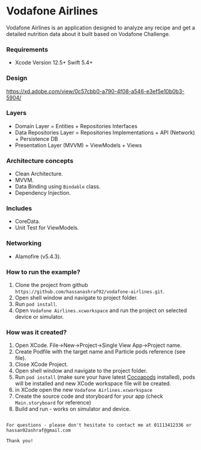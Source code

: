 # Vodafone Airlines

Vodafone Airlines is an application designed to analyze any recipe and get a detailed nutrition data about it built based on Vodafone Challenge.

### Requirements
* Xcode Version 12.5+ Swift 5.4+

### Design
https://xd.adobe.com/view/0c57cbb0-a790-4f08-a546-e3ef5e10b0b3-5904/

### Layers
- Domain Layer = Entities + Repositories Interfaces
- Data Repositories Layer = Repositories Implementations + API (Network) + Persistence DB
- Presentation Layer (MVVM) = ViewModels + Views

### Architecture concepts
* Clean Architecture.
* MVVM.
* Data Binding using  `Bindable` class.
* Dependency Injection.

### Includes
* CoreData.
* Unit Test for ViewModels.

### Networking
* Alamofire (v5.4.3).

### How to run the example?

1. Clone the project from github `https://github.com/hassanashraf92/vodafone-airlines.git`.
2. Open shell window and navigate to project folder.
3. Run `pod install`.
1. Open `Vodafone Airlines.xcworkspace` and run the project on selected device or simulator.

### How was it created?

1. Open XCode. File->New->Project->Single View App->Project name.
2. Create Podfile with the target name and Particle pods reference (see file).
3. Close XCode Project.
4. Open shell window and navigate to the project folder.
5. Run `pod install` (make sure your have latest [Cocoapods](https://guides.cocoapods.org/using/getting-started.html#installation)  installed), pods will be installed and new XCode workspace file will be created.
6. in XCode open the new `Vodafone Airlines.xcworkspace`
7. Create the source code and storyboard for your app (check  `Main.storyboard` for reference)
8. Build and run - works on simulator and device.


```

For questions - please don't hesitate to contact me at 01113412336 or hassan92ashraf@gmail.com

Thank you!
